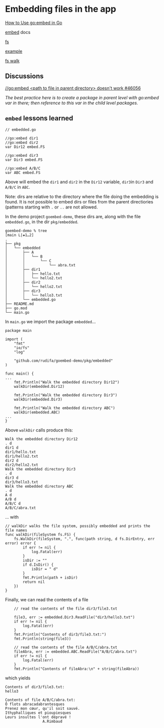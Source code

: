# Embedding files in the app

[How to Use go:embed in Go](https://blog.jetbrains.com/go/2021/06/09/how-to-use-go-embed-in-go-1-16/)

[embed](https://pkg.go.dev/embed) docs

[fs](https://pkg.go.dev/io/fs@master)

[example](https://www.reddit.com/r/golang/comments/kiuvbq/is_there_any_way_to_walk_an_embedfs_using_the/)

[fs walk](https://bitfieldconsulting.com/golang/filesystems)

## Discussions

[//go:embed \<path to file in parent directory\> doesn't work #46056](https://github.com/golang/go/issues/46056)

_The best practice here is to create a package in parent level with go:embed var in there; then reference to this var in the child level packages._

## `embed` lessons learned

```
// embedded.go

//go:embed dir1
//go:embed dir2
var Dir12 embed.FS

//go:embed dir3
var Dir3 embed.FS

//go:embed A/B/C
var ABC embed.FS
```

Above will embed the `dir1` and `dir2` in the `Dir12` variable, `dir3`in `Dir3` and `A/B/C` in `ABC`.

Note: dirs are relative to the directory where the file doing the embedding is found. It is not possible to embed dirs or files from the parent directiories (patterns starting with `.` or `..` are not allowed.

In the demo project `goembed-demo`, these dirs are, along with the file `embedded.go`, in the dir `pkg/embedded`.

```
goembed-demo % tree                                                                                                        [main L|✚1…2]
.
├── pkg
│   └── embedded
│       ├── A
│       │   └── B
│       │       └── C
│       │           └── abra.txt
│       ├── dir1
│       │   ├── hello.txt
│       │   └── hello2.txt
│       ├── dir2
│       │   └── hello2.txt
│       ├── dir3
│       │   └── hello3.txt
│       └── embedded.go
├── README.md
├── go.mod
└── main.go
```

In `main.go` we import the package `embedded`...

```
package main

import (
    "fmt"
    "io/fs"
    "log"

    "github.com/rudifa/goembed-demo/pkg/embedded"
)

func main() {
...
    fmt.Println("Walk the embedded directory Dir12")
    walkDir(embedded.Dir12)

    fmt.Println("Walk the embedded directory Dir3")
    walkDir(embedded.Dir3)

    fmt.Println("Walk the embedded directory ABC")
    walkDir(embedded.ABC)
...
}

```

Above `walkDir` calls produce this:

```
Walk the embedded directory Dir12
. d
dir1 d
dir1/hello.txt
dir1/hello2.txt
dir2 d
dir2/hello2.txt
Walk the embedded directory Dir3
. d
dir3 d
dir3/hello3.txt
Walk the embedded directory ABC
. d
A d
A/B d
A/B/C d
A/B/C/abra.txt
```

... with

```
// walkDir walks the file system, possibly embedded and prints the file names
func walkDir(fileSystem fs.FS) {
    fs.WalkDir(fileSystem, ".", func(path string, d fs.DirEntry, err error) error {
        if err != nil {
            log.Fatal(err)
        }
        isDir := ""
        if d.IsDir() {
            isDir = " d"
        }
        fmt.Println(path + isDir)
        return nil
    })
}

```

Finally, we can read the contents of a file

```
    // read the contents of the file dir3/file3.txt

    file3, err := embedded.Dir3.ReadFile("dir3/hello3.txt")
    if err != nil {
        log.Fatal(err)
    }
    fmt.Println("Contents of dir3/file3.txt:")
    fmt.Println(string(file3))

    // read the contents of the file A/B/C/abra.txt
    fileAbra, err := embedded.ABC.ReadFile("A/B/C/abra.txt")
    if err != nil {
        log.Fatal(err)
    }
    fmt.Println("Contents of fileAbra:\n" + string(fileAbra))
```

which yields

```
Contents of dir3/file3.txt:
hello3

Contents of file A/B/C/abra.txt:
Ô flots abracadabrantesques
Prenez mon cœur, qu'il soit sauvé.
Ithyphalliques et pioupiesques
Leurs insultes l'ont dépravé !
                 A.Rimbaud
```
